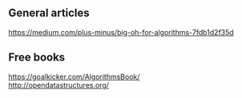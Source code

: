 ## General articles
https://medium.com/plus-minus/big-oh-for-algorithms-7fdb1d2f35d  

## Free books
https://goalkicker.com/AlgorithmsBook/  
http://opendatastructures.org/  


